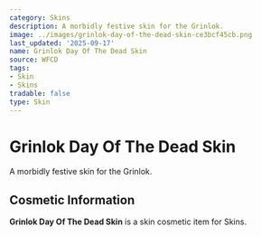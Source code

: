 ```yaml
---
category: Skins
description: A morbidly festive skin for the Grinlok.
image: ../images/grinlok-day-of-the-dead-skin-ce3bcf45cb.png
last_updated: '2025-09-17'
name: Grinlok Day Of The Dead Skin
source: WFCD
tags:
- Skin
- Skins
tradable: false
type: Skin
---
```


# Grinlok Day Of The Dead Skin

A morbidly festive skin for the Grinlok.

## Cosmetic Information

**Grinlok Day Of The Dead Skin** is a skin cosmetic item for Skins.

